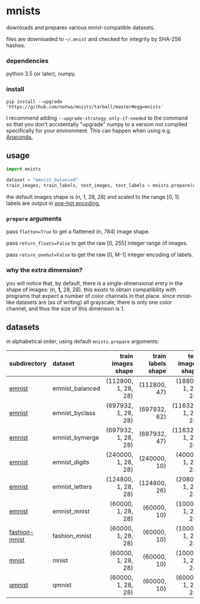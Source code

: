 # mnists

downloads and prepares various mnist-compatible datasets.

files are downloaded to `~/.mnist`
and checked for integrity by SHA-256 hashes.

### dependencies

python 3.5 (or later), numpy.

### install

`pip install --upgrade 'https://github.com/notwa/mnists/tarball/master#egg=mnists'`

I recommend adding `--upgrade-strategy only-if-needed` to the command
so that you don't accidentally "upgrade" numpy to
a version not compiled specifically for your environment.
This can happen when using e.g. [Anaconda.][anaconda]

[anaconda]: //www.anaconda.com/

## usage

```python
import mnists

dataset = "emnist_balanced"
train_images, train_labels, test_images, test_labels = mnists.prepare(dataset)
```

the default images shape is (n, 1, 28, 28) and scaled to the range [0, 1].
labels are output in [one-hot encoding.][onehot]

[onehot]: //machinelearningmastery.com/why-one-hot-encode-data-in-machine-learning/

### `prepare` arguments

pass `flatten=True` to get a flattened (n, 784) image shape.

pass `return_floats=False` to get the raw [0, 255] integer range of images.

pass `return_onehot=False` to get the raw [0, M-1] integer encoding of labels.

### why the extra dimension?

you will notice that, by default,
there is a single-dimensional entry in the shape of images:
(n, **1,** 28, 28).
this exists to obtain compatibility with programs that
expect a number of color channels in that place.
since mnist-like datasets are (as of writing) all grayscale,
there is only one color channel, and thus the size of this dimension is 1.

## datasets

in alphabetical order, using default `mnists.prepare` arguments:

| subdirectory         | dataset              | train images shape   | train labels shape   | test images shape    | test labels shape    |
| :---                 | :---                 | ---:                 | ---:                 | ---:                 | ---:                 |
| [emnist][]           | emnist\_balanced     | (112800, 1, 28, 28)  | (112800, 47)         | (18800, 1, 28, 28)   | (18800, 47)          |
| [emnist][]           | emnist\_byclass      | (697932, 1, 28, 28)  | (697932, 62)         | (116323, 1, 28, 28)  | (116323, 62)         |
| [emnist][]           | emnist\_bymerge      | (697932, 1, 28, 28)  | (697932, 47)         | (116323, 1, 28, 28)  | (116323, 47)         |
| [emnist][]           | emnist\_digits       | (240000, 1, 28, 28)  | (240000, 10)         | (40000, 1, 28, 28)   | (40000, 10)          |
| [emnist][]           | emnist\_letters      | (124800, 1, 28, 28)  | (124800, 26)         | (20800, 1, 28, 28)   | (20800, 26)          |
| [emnist][]           | emnist\_mnist        | (60000, 1, 28, 28)   | (60000, 10)          | (10000, 1, 28, 28)   | (10000, 10)          |
| [fashion-mnist][]    | fashion\_mnist       | (60000, 1, 28, 28)   | (60000, 10)          | (10000, 1, 28, 28)   | (10000, 10)          |
| [mnist][]            | mnist                | (60000, 1, 28, 28)   | (60000, 10)          | (10000, 1, 28, 28)   | (10000, 10)          |
| [qmnist][]           | qmnist               | (60000, 1, 28, 28)   | (60000, 10)          | (60000, 1, 28, 28)   | (60000, 10)          |

[emnist]: //www.nist.gov/itl/iad/image-group/emnist-dataset
[fashion-mnist]: //github.com/zalandoresearch/fashion-mnist
[mnist]: http://yann.lecun.com/exdb/mnist/
[qmnist]: //github.com/facebookresearch/qmnist
